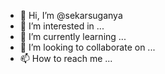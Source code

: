 - 👋 Hi, I’m @sekarsuganya
- 👀 I’m interested in ...
- 🌱 I’m currently learning ...
- 💞️ I’m looking to collaborate on ...
- 📫 How to reach me ...

<!---
sekarsuganya/sekarsuganya is a ✨ special ✨ repository because its `README.md` (this file) appears on your GitHub profile.
You can click the Preview link to take a look at your changes.
--->
